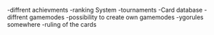 -diffrent achievments
-ranking System
-tournaments
-Card database
-diffrent gamemodes
-possibility to create own gamemodes
-ygorules somewhere
-ruling of the cards